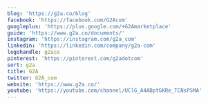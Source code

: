 ```yaml
---
blog: 'https://g2a.co/blog'
facebook: 'https://facebook.com/G2Acom'
googleplus: 'https://plus.google.com/+G2Amarketplace'
guide: 'https://www.g2a.co/documents/'
instagram: 'https://instagram.com/g2a_com'
linkedin: 'https://linkedin.com/company/g2a-com'
logohandle: g2aco
pinterest: 'https://pinterest.com/g2adotcom'
sort: g2a
title: G2A
twitter: G2A_com
website: 'https://www.g2a.co/'
youtube: 'https://youtube.com/channel/UClG_A4ABptGKRe_TCNsPSMA'
---
```

